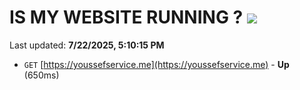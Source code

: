 # IS MY WEBSITE RUNNING ? [![](https://img.shields.io/static/v1?label=Sponsor&message=%E2%9D%A4&logo=GitHub&color=%23fe8e86)](https://github.com/sponsors/Youssef-Lehmam)

Last updated: **7/22/2025, 5:10:15 PM**

- `GET` [https://youssefservice.me](https://youssefservice.me) - **Up** (650ms)
